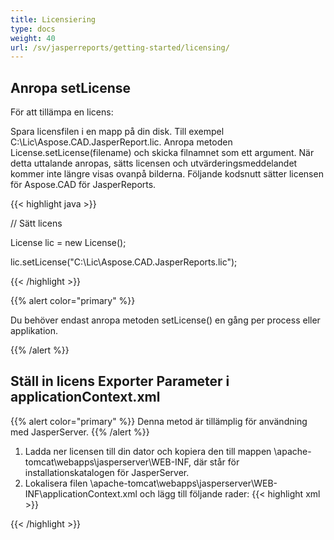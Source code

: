 ```yaml
---
title: Licensiering
type: docs
weight: 40
url: /sv/jasperreports/getting-started/licensing/
---
```

## **Anropa setLicense**
För att tillämpa en licens:

Spara licensfilen i en mapp på din disk. Till exempel C:\Lic\Aspose.CAD.JasperReport.lic.
Anropa metoden License.setLicense(filename) och skicka filnamnet som ett argument. När detta uttalande anropas, sätts licensen och utvärderingsmeddelandet kommer inte längre visas ovanpå bilderna.
Följande kodsnutt sätter licensen för Aspose.CAD för JasperReports.

{{< highlight java >}}

// Sätt licens

License lic = new License();

lic.setLicense("C:\Lic\Aspose.CAD.JasperReports.lic");

{{< /highlight >}}

{{% alert color="primary" %}}

Du behöver endast anropa metoden setLicense() en gång per process eller applikation.

{{% /alert %}}

## **Ställ in licens Exporter Parameter i applicationContext.xml**
{{% alert color="primary" %}}
Denna metod är tillämplig för användning med JasperServer.
{{% /alert %}}
1. Ladda ner licensen till din dator och kopiera den till mappen \apache-tomcat\webapps\jasperserver\WEB-INF, där står för installationskatalogen för JasperServer.
2. Lokalisera filen \apache-tomcat\webapps\jasperserver\WEB-INF\applicationContext.xml och lägg till följande rader:
{{< highlight xml >}}
<bean id="jpgExportParameters" class="com.aspose.cad.jasperreports.jpg.ASJpegExportParametersBean">
    <property name="license" value="C:\jasperserver-7.6\apache-tomcat\webapps\jasperserver\WEB-INFAspose.CAD.JasperReports.lic"/>
</bean>
{{< /highlight >}}
